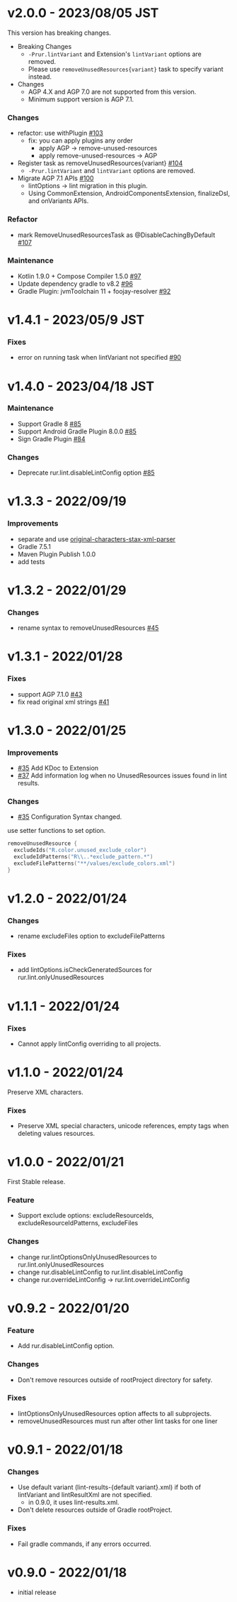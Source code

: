 # v2.0.0 - 2023/08/05 JST

This version has breaking changes.

* Breaking Changes
  * `-Prur.lintVariant` and Extension's `lintVariant` options are removed.
  * Please use `removeUnusedResources{variant}` task to specify variant instead.
* Changes
  * AGP 4.X and AGP 7.0 are not supported from this version.
  * Minimum support version is AGP 7.1.

### Changes

* refactor: use
  withPlugin [#103](https://github.com/irgaly/android-remove-unused-resources-plugin/pull/103)
  * fix: you can apply plugins any order
    * apply AGP -> remove-unused-resources
    * apply remove-unused-resources -> AGP
* Register task as
  removeUnusedResources{variant} [#104](https://github.com/irgaly/android-remove-unused-resources-plugin/pull/104)
  * `-Prur.lintVariant` and `lintVariant` options are removed.
* Migrate AGP 7.1
  APIs [#100](https://github.com/irgaly/android-remove-unused-resources-plugin/pull/97)
  * lintOptions -> lint migration in this plugin.
  * Using CommonExtension, AndroidComponentsExtension, finalizeDsl, and onVariants APIs.

### Refactor

* mark RemoveUnusedResourcesTask as
  @DisableCachingByDefault [#107](https://github.com/irgaly/android-remove-unused-resources-plugin/pull/107)

### Maintenance

* Kotlin 1.9.0 + Compose Compiler
  1.5.0 [#97](https://github.com/irgaly/android-remove-unused-resources-plugin/pull/97)
* Update dependency gradle to
  v8.2 [#96](https://github.com/irgaly/android-remove-unused-resources-plugin/pull/96)
* Gradle Plugin: jvmToolchain 11 +
  foojay-resolver [#92](https://github.com/irgaly/android-remove-unused-resources-plugin/pull/92)

# v1.4.1 - 2023/05/9 JST

### Fixes

* error on running task when lintVariant not
  specified [#90](https://github.com/irgaly/android-remove-unused-resources-plugin/pull/90)

# v1.4.0 - 2023/04/18 JST

### Maintenance

* Support Gradle 8 [#85](https://github.com/irgaly/android-remove-unused-resources-plugin/pull/85)
* Support Android Gradle Plugin
  8.0.0 [#85](https://github.com/irgaly/android-remove-unused-resources-plugin/pull/85)
* Sign Gradle Plugin [#84](https://github.com/irgaly/android-remove-unused-resources-plugin/pull/84)

### Changes

* Deprecate rur.lint.disableLintConfig
  option [#85](https://github.com/irgaly/android-remove-unused-resources-plugin/pull/85)

# v1.3.3 - 2022/09/19

### Improvements

* separate and
  use [original-characters-stax-xml-parser](https://github.com/irgaly/original-characters-stax-xml-parser)
* Gradle 7.5.1
* Maven Plugin Publish 1.0.0
* add tests

# v1.3.2 - 2022/01/29

### Changes

* rename syntax to
  removeUnusedResources [#45](https://github.com/irgaly/android-remove-unused-resources-plugin/pull/45)

# v1.3.1 - 2022/01/28

### Fixes

* support AGP 7.1.0 [#43](https://github.com/irgaly/android-remove-unused-resources-plugin/pull/43)
* fix read original xml
  strings [#41](https://github.com/irgaly/android-remove-unused-resources-plugin/pull/41)

# v1.3.0 - 2022/01/25

### Improvements

* [#35](https://github.com/irgaly/android-remove-unused-resources-plugin/pull/35) Add KDoc to
  Extension
* [#37](https://github.com/irgaly/android-remove-unused-resources-plugin/pull/37) Add information
  log when no UnusedResources issues found in lint results.

### Changes

* [#35](https://github.com/irgaly/android-remove-unused-resources-plugin/pull/35) Configuration
  Syntax changed.

use setter functions to set option.

```kotlin
removeUnusedResource {
  excludeIds("R.color.unused_exclude_color")
  excludeIdPatterns("R\\..*exclude_pattern.*")
  excludeFilePatterns("**/values/exclude_colors.xml")
}
```

# v1.2.0 - 2022/01/24

### Changes

* rename excludeFiles option to excludeFilePatterns

### Fixes

* add lintOptions.isCheckGeneratedSources for rur.lint.onlyUnusedResources

# v1.1.1 - 2022/01/24

### Fixes

* Cannot apply lintConfig overriding to all projects.

# v1.1.0 - 2022/01/24

Preserve XML characters.

### Fixes

* Preserve XML special characters, unicode references, empty tags when deleting values resources.

# v1.0.0 - 2022/01/21

First Stable release.

### Feature

* Support exclude options: excludeResourceIds, excludeResourceIdPatterns, excludeFiles

### Changes

* change rur.lintOptionsOnlyUnusedResources to rur.lint.onlyUnusedResources
* change rur.disableLintConfig to rur.lint.disableLintConfig
* change rur.overrideLintConfig -> rur.lint.overrideLintConfig

# v0.9.2 - 2022/01/20

### Feature

* Add rur.disableLintConfig option.

### Changes

* Don't remove resources outside of rootProject directory for safety.

### Fixes

* lintOptionsOnlyUnusedResources option affects to all subprojects.
* removeUnusedResources must run after other lint tasks for one liner

# v0.9.1 - 2022/01/18

### Changes

* Use default variant (lint-results-{default variant}.xml) if both of lintVariant and lintResultXml
  are not specified.
  * in 0.9.0, it uses lint-results.xml.
* Don't delete resources outside of Gradle rootProject.

### Fixes

* Fail gradle commands, if any errors occurred.

# v0.9.0 - 2022/01/18

* initial release
